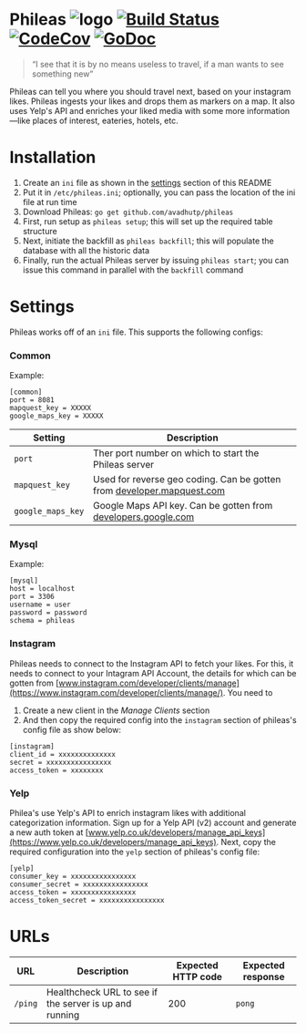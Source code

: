 # Phileas ![logo](http://i.imgur.com/7eY6CUs.png) [![Build Status](https://img.shields.io/travis/avadhutp/phileas/master.svg?style=flat)](https://travis-ci.org/avadhutp/phileas) [![CodeCov](https://img.shields.io/codecov/c/github/avadhutp/phileas.svg?style=flat)](https://codecov.io/github/avadhutp/phileas) [![GoDoc](https://godoc.org/github.com/avadhutp/phileas?status.png)](https://godoc.org/github.com/avadhutp/phileas)
 
> “I see that it is by no means useless to travel, if a man wants to see something new”

Phileas can tell you where you should travel next, based on your instagram likes. Phileas ingests your likes and drops them as markers on a map. It also uses Yelp's API and enriches your liked media with some more information—like places of interest, eateries, hotels, etc.

# Installation
1. Create an `ini` file as shown in the [settings](#settings) section of this README
2. Put it in `/etc/phileas.ini`; optionally, you can pass the location of the ini file at run time
3. Download Phileas: `go get github.com/avadhutp/phileas`
4. First, run setup as `phileas setup`; this will set up the required table structure 
5. Next, initiate the backfill as `phileas backfill`; this will populate the database with all the historic data
6. Finally, run the actual Phileas server by issuing `phileas start`; you can issue this command in parallel with the `backfill` command

# Settings
Phileas works off of an `ini` file. This supports the following configs:
### Common
Example: 
```
[common]
port = 8081
mapquest_key = XXXXX
google_maps_key = XXXXX
```
Setting | Description |
--------|-------------|
`port`  | Ther port number on which to start the Phileas server | 
`mapquest_key` | Used for reverse geo coding. Can be gotten from [developer.mapquest.com](https://developer.mapquest.com) | 
`google_maps_key` | Google Maps API key. Can be gotten from [developers.google.com](https://developers.google.com/maps/signup?hl=en) |
### Mysql
Example:
```
[mysql]
host = localhost
port = 3306
username = user
password = password
schema = phileas
```
### Instagram
Phileas needs to connect to the Instagram API to fetch your likes. For this, it needs to connect to your Intagram API Account, the details for which can be gotten from [www.instagram.com/developer/clients/manage](https://www.instagram.com/developer/clients/manage/). You need to 

1. Create a new client in the _Manage Clients_ section
2. And then copy the required config into the `instagram` section of phileas's config file as show below:
```
[instagram]
client_id = xxxxxxxxxxxxxx
secret = xxxxxxxxxxxxxxxx
access_token = xxxxxxxx
```
### Yelp
Philea's use Yelp's API to enrich instagram likes with additional categorization information. Sign up for a Yelp API (v2) account and generate a new auth token at [www.yelp.co.uk/developers/manage_api_keys](https://www.yelp.co.uk/developers/manage_api_keys). Next, copy the required configuration into the `yelp` section of phileas's config file:
```
[yelp]
consumer_key = xxxxxxxxxxxxxxxx
consumer_secret = xxxxxxxxxxxxxxxx
access_token = xxxxxxxxxxxxxxxx
access_token_secret = xxxxxxxxxxxxxxxx
```

# URLs
URL | Description | Expected HTTP code | Expected response |
----|-------------|--------------------|-------------------|
`/ping` | Healthcheck URL to see if the server is up and running | 200 | `pong` |